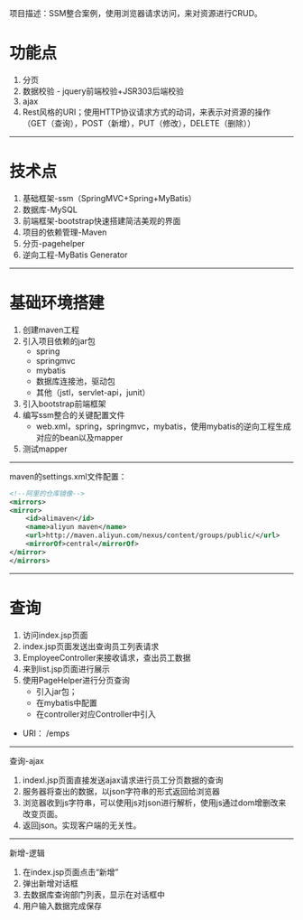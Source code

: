 项目描述：SSM整合案例，使用浏览器请求访问，来对资源进行CRUD。

# 功能点

 1. 分页
 2. 数据校验
 		- jquery前端校验+JSR303后端校验
  3. ajax
  4. Rest风格的URI；使用HTTP协议请求方式的动词，来表示对资源的操作（GET（查询），POST（新增），PUT（修改），DELETE（删除））

---
# 技术点
1. 基础框架-ssm（SpringMVC+Spring+MyBatis）
2. 数据库-MySQL
3. 前端框架-bootstrap快速搭建简洁美观的界面
4. 项目的依赖管理-Maven
5. 分页-pagehelper
6. 逆向工程-MyBatis Generator

---
# 基础环境搭建
1. 创建maven工程
2. 引入项目依赖的jar包
    - spring
    - springmvc
    - mybatis
    - 数据库连接池，驱动包
    - 其他（jstl，servlet-api，junit）
3. 引入bootstrap前端框架
4. 编写ssm整合的关键配置文件
	- web.xml，spring，springmvc，mybatis，使用mybatis的逆向工程生成对应的bean以及mapper
5. 测试mapper
---
maven的settings.xml文件配置：



```xml
<!--阿里的仓库镜像-->
<mirrors>
<mirror>
	<id>alimaven</id>
	<name>aliyun maven</name>
    <url>http://maven.aliyun.com/nexus/content/groups/public/</url>
	<mirrorOf>central</mirrorOf>
</mirror>
</mirrors>
```
---
# 查询
1. 访问index.jsp页面
2. index.jsp页面发送出查询员工列表请求
3. EmployeeController来接收请求，查出员工数据
4. 来到list.jsp页面进行展示
5. 使用PageHelper进行分页查询
	- 引入jar包；
	- 在mybatis中配置
	- 在controller对应Controller中引入

- URI： /emps

---
查询-ajax
1. indexl.jsp页面直接发送ajax请求进行员工分页数据的查询
2. 服务器将查出的数据，以json字符串的形式返回给浏览器
3. 浏览器收到js字符串，可以使用js对json进行解析，使用js通过dom增删改来改变页面。
4. 返回json。实现客户端的无关性。

---

新增-逻辑
1. 在index.jsp页面点击“新增”
2. 弹出新增对话框
3. 去数据库查询部门列表，显示在对话框中
4. 用户输入数据完成保存
